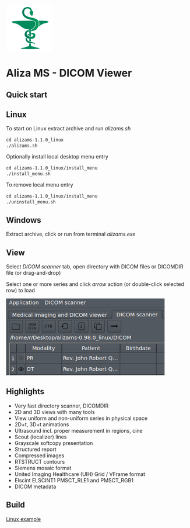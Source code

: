 ![Aliza MS](alizams/package/archive/install_menu/icons/hicolor/128x128/apps/alizams.png)

Aliza MS - DICOM Viewer
=======================

Quick start
-----------

Linux
-----

To start on Linux extract archive and run _alizams.sh_

```
cd alizams-1.1.0_linux
./alizams.sh
```

Optionally install local desktop menu entry

```
cd alizams-1.1.0_linux/install_menu
./install_menu.sh
```

To remove local menu entry

```
cd alizams-1.1.0_linux/install_menu
./uninstall_menu.sh
```

Windows
-------

Extract archive, click or run from terminal _alizams.exe_

View
----

Select _DICOM scanner_ tab, open directory with DICOM files or DICOMDIR file (or drag-and-drop)

Select one or more series and click _arrow_ action (or double-click selected row) to load


![Open](alizams/package/art/start0.png)


Highlights
----------

 * Very fast directory scanner, DICOMDIR
 * 2D and 3D views with many tools
 * View uniform and non-uniform series in physical space
 * 2D+t, 3D+t animations
 * Ultrasound incl. proper measurement in regions, cine
 * Scout (localizer) lines
 * Grayscale softcopy presentation
 * Structured report
 * Compressed images
 * RTSTRUCT contours
 * Siemens mosaic format
 * United Imaging Healthcare (UIH) Grid / VFrame format
 * Elscint ELSCINT1 PMSCT_RLE1 and PMSCT_RGB1
 * DICOM metadata

Build
-----

[Linux example](https://github.com/AlizaMedicalImaging/AlizaMS/wiki)

